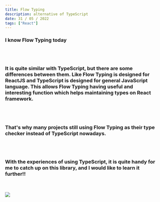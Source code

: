 ```yaml
---
title: Flow Typing
description: alternative of TypeScript
date: 31 / 05 / 2022
tags: ["React"]
---
```


<h3>I know Flow Typing today</h3>
<br/>
<br/>
<h3>It is quite similar with TypeScript, but there are some differences between them. Like Flow Typing is designed for ReactJS and TypeScript is designed for general JavaScript language. This allows Flow Typing having useful and interesting function which helps maintaining types on React framework.</h3>
<br/>
<br/>
<h3>That's why many projects still using Flow Typing as their type checker instead of TypeScript nowadays.</h3>
<br/>
<br/>
<h3>With the experiences of using TypeScript, it is quite handy for me to catch up on this library, and I would like to learn it further!!</h3>
<br/>
<br/>
<Image layout='fill' src='/image/Blog/20220531-0100/20220531-0001.png'></Image><br/>
